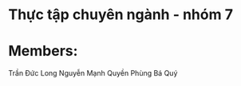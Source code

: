 # Thực tập chuyên ngành - nhóm 7
# Members:
Trần Đức Long
Nguyễn Mạnh Quyền
Phùng Bá Quý
